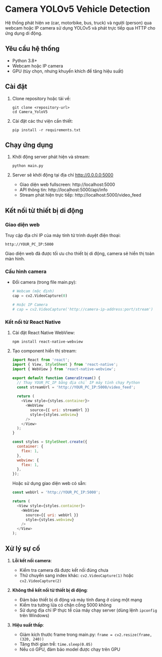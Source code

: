 # Camera YOLOv5 Vehicle Detection

Hệ thống phát hiện xe (car, motorbike, bus, truck) và người (person) qua webcam hoặc IP camera sử dụng YOLOv5 và phát trực tiếp qua HTTP cho ứng dụng di động.

## Yêu cầu hệ thống

- Python 3.8+
- Webcam hoặc IP camera
- GPU (tùy chọn, nhưng khuyến khích để tăng hiệu suất)

## Cài đặt

1. Clone repository hoặc tải về:
   ```
   git clone <repository-url>
   cd Camera_YoloV5
   ```

2. Cài đặt các thư viện cần thiết:
   ```
   pip install -r requirements.txt
   ```

## Chạy ứng dụng

1. Khởi động server phát hiện và stream:
   ```
   python main.py
   ```

2. Server sẽ khởi động tại địa chỉ http://0.0.0.0:5000
   - Giao diện web fullscreen: http://localhost:5000
   - API thông tin: http://localhost:5000/api/info
   - Stream phát hiện trực tiếp: http://localhost:5000/video_feed

## Kết nối từ thiết bị di động

### Giao diện web
Truy cập địa chỉ IP của máy tính từ trình duyệt điện thoại:
```
http://YOUR_PC_IP:5000
```
Giao diện web đã được tối ưu cho thiết bị di động, camera sẽ hiển thị toàn màn hình.

### Cấu hình camera
- Đổi camera (trong file main.py):
  ```python
  # Webcam (mặc định)
  cap = cv2.VideoCapture(0)
  
  # Hoặc IP Camera
  # cap = cv2.VideoCapture('http://camera-ip-address:port/stream')
  ```

### Kết nối từ React Native

1. Cài đặt React Native WebView:
   ```
   npm install react-native-webview
   ```

2. Tạo component hiển thị stream:
   ```javascript
   import React from 'react';
   import { View, StyleSheet } from 'react-native';
   import { WebView } from 'react-native-webview';

   export default function CameraStream() {
     // Thay YOUR_PC_IP bằng địa chỉ IP máy tính chạy Python
     const streamUrl = 'http://YOUR_PC_IP:5000/video_feed';
     
     return (
       <View style={styles.container}>
         <WebView 
           source={{ uri: streamUrl }}
           style={styles.webview}
         />
       </View>
     );
   }

   const styles = StyleSheet.create({
     container: {
       flex: 1,
     },
     webview: {
       flex: 1,
     },
   });
   ```

   Hoặc sử dụng giao diện web có sẵn:
   ```javascript
   const webUrl = 'http://YOUR_PC_IP:5000';
   
   return (
     <View style={styles.container}>
       <WebView 
         source={{ uri: webUrl }}
         style={styles.webview}
       />
     </View>
   );
   ```

## Xử lý sự cố

1. **Lỗi kết nối camera**:
   - Kiểm tra camera đã được kết nối đúng chưa
   - Thử chuyển sang index khác: `cv2.VideoCapture(1)` hoặc `cv2.VideoCapture(2)`

2. **Không thể kết nối từ thiết bị di động**:
   - Đảm bảo thiết bị di động và máy tính đang ở cùng một mạng
   - Kiểm tra tường lửa có chặn cổng 5000 không
   - Sử dụng địa chỉ IP thực tế của máy chạy server (dùng lệnh `ipconfig` trên Windows)

3. **Hiệu suất thấp**:
   - Giảm kích thước frame trong main.py: `frame = cv2.resize(frame, (320, 240))`
   - Tăng thời gian trễ: `time.sleep(0.05)`
   - Nếu có GPU, đảm bảo model được chạy trên GPU